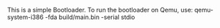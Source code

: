 This is a simple Bootloader. To run the bootloader on Qemu, use:
qemu-system-i386 -fda build/main.bin -serial stdio 
